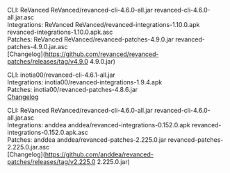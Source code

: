 CLI: ReVanced
ReVanced/revanced-cli-4.6.0-all.jar
revanced-cli-4.6.0-all.jar.asc  
Integrations: ReVanced
ReVanced/revanced-integrations-1.10.0.apk
revanced-integrations-1.10.0.apk.asc  
Patches: ReVanced
ReVanced/revanced-patches-4.9.0.jar
revanced-patches-4.9.0.jar.asc  
[Changelog](https://github.com/revanced/revanced-patches/releases/tag/v4.9.0
4.9.0.jar)




CLI: inotia00/revanced-cli-4.6.1-all.jar  
Integrations: inotia00/revanced-integrations-1.9.4.apk  
Patches: inotia00/revanced-patches-4.8.6.jar  
[Changelog](https://github.com/inotia00/revanced-patches/releases/tag/v4.8.6)




CLI: ReVanced
ReVanced/revanced-cli-4.6.0-all.jar
revanced-cli-4.6.0-all.jar.asc  
Integrations: anddea
anddea/revanced-integrations-0.152.0.apk
revanced-integrations-0.152.0.apk.asc  
Patches: anddea
anddea/revanced-patches-2.225.0.jar
revanced-patches-2.225.0.jar.asc  
[Changelog](https://github.com/anddea/revanced-patches/releases/tag/v2.225.0
2.225.0.jar)

